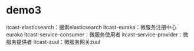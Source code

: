 # demo3
itcast-elasticsearch：搜索elasticsearch
itcast-euraka：微服务注册中心euraka
itcast-service-consumer：微服务使用者
itcast-service-provider：微服务提供者
itcast-zuul：微服务网关zuul
